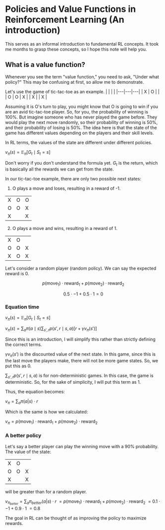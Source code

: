 # Policies and Value Functions in Reinforcement Learning (An introduction)

This serves as an informal introduction to fundamental RL concepts. It took me months to grasp these concepts, so I hope this note will help you.

## What is a value function?
Whenever you see the term "value function," you need to ask, "Under what policy?" This may be confusing at first, so allow me to demonstrate.

Let's use the game of tic-tac-toe as an example.
|   |   |   |
|---|---|---|
| X | O |   |
| O | O | X |
| X |   | X |

Assuming it is O's turn to play, you might know that O is going to win if you are an avid tic-tac-toe player. So, for you, the probability of winning is 100%. But imagine someone who has never played the game before. They would play the next move randomly, so their probability of winning is 50%, and their probability of losing is 50%. The idea here is that the state of the game has different values depending on the players and their skill levels.

In RL terms, the values of the state are different under different policies.

$v_{\pi}(s) = \mathbb{E}_{\pi}[G_t \mid S_t = s]$

Don't worry if you don't understand the formula yet. $G_t$ is the return, which is basically all the rewards we can get from the state.

In our tic-tac-toe example, there are only two possible next states:

1. O plays a move and loses, resulting in a reward of -1.

|   |   |   |
|---|---|---|
| X | O | O |
| O | O | X |
| X |   | X |


2. O plays a move and wins, resulting in a reward of 1.

|   |   |   |
|---|---|---|
| X | O |   |
| O | O | X |
| X | O | X |

Let's consider a random player (random policy). We can say the expected reward is 0.

$$
p(\text{move}_1) \cdot \text{reward}_1 + p(\text{move}_2) \cdot \text{reward}_2
$$

$$
0.5 \cdot -1 + 0.5 \cdot 1 = 0
$$

### Equation time
$v_{\pi}(s) = \mathbb{E}_{\pi} [G_t \mid S_t = s]$

$v_{\pi}(s) = \sum_{a} \pi(a \mid s) \sum_{s', r} p(s', r \mid s, a) [r + \gamma v_{\pi}(s')]$

Since this is an introduction, I will simplify this rather than strictly defining the correct terms.

$\gamma v_{\pi}(s')$ is the discounted value of the next state. In this game, since this is the last move the players make, there will not be more game states. So, we put this as 0.

$\sum_{s', r} p(s', r \mid s, a)$ is for non-deterministic games. In this case, the game is deterministic. So, for the sake of simplicity, I will put this term as 1.

Thus, the equation becomes:

$v_{\pi} = \sum_{a} \pi(a | s) \cdot r$

Which is the same is how we calculated:

$v_{\pi} = p(\text{move}_1) \cdot \text{reward}_1 + p(\text{move}_2) \cdot \text{reward}_2$

### A better policy
Let's say a better player can play the winning move with a 90% probability. The value of the state:

|   |   |   |
|---|---|---|
| X | O |   |
| O | O | X |
| X |   | X |

will be greater than for a random player.

$v_{\pi_{better}} = \sum_{a} \pi_{better}(a | s) \cdot r$
$= p(\text{move}_1) \cdot \text{reward}_1 + p(\text{move}_2) \cdot \text{reward}_2$
$= 0.1 \cdot -1 + 0.9 \cdot 1$
$= 0.8$

The goal in RL can be thought of as improving the policy to maximize rewards.
